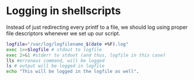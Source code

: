 # Logging in shellscripts

Instead of just redirecting every printf to a file, we should log using proper file descriptors whenever we set up our script.

```bash
logfile="/var/log/logfilename_$(date +%F).log"
exec 1>>$logfile # stdout to logfile
exec 2>&1 #stderr to stdout (and thus, logfile in this case)
lls #erronous command, will be logged
ls # output will be logged in logfile
echo "This will be logged in the logfile as well".
```